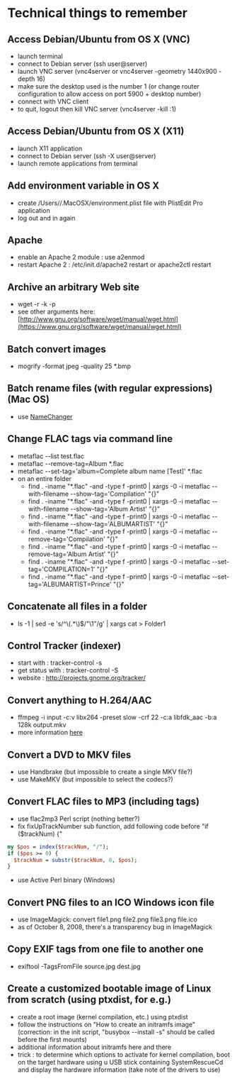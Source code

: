 # Technical things to remember

## Access Debian/Ubuntu from OS X (VNC)

* launch terminal
* connect to Debian server (ssh user@server)
* launch VNC server (vnc4server or vnc4server -geometry 1440x900 -depth 16)
* make sure the desktop used is the number 1 (or change router configuration to allow access on port 5900 + desktop number)
* connect with VNC client
* to quit, logout then kill VNC server (vnc4server -kill :1)

## Access Debian/Ubuntu from OS X (X11)

* launch X11 application
* connect to Debian server (ssh -X user@server)
* launch remote applications from terminal

## Add environment variable in OS X

* create /Users/<user>/.MacOSX/environment.plist file with PlistEdit Pro application
* log out and in again

## Apache

* enable an Apache 2 module : use a2enmod
* restart Apache 2 : /etc/init.d/apache2 restart or apache2ctl restart

## Archive an arbitrary Web site

* wget -r -k -p <url>
* see other arguments here: [http://www.gnu.org/software/wget/manual/wget.html](https://www.gnu.org/software/wget/manual/wget.html)

## Batch convert images

* mogrify -format jpeg -quality 25 *.bmp

## Batch rename files (with regular expressions) (Mac OS)

* use [NameChanger](https://mrrsoftware.com/namechanger/)

## Change FLAC tags via command line

* metaflac --list test.flac
* metaflac --remove-tag=Album *.flac
* metaflac --set-tag='album=Complete album name [Test]' *.flac
* on an entire folder
  * find . -iname "*.flac" -and -type f -print0 | xargs -0 -i metaflac --with-filename --show-tag='Compilation' "{}"
  * find . -iname "*.flac" -and -type f -print0 | xargs -0 -i metaflac --with-filename --show-tag='Album Artist' "{}"
  * find . -iname "*.flac" -and -type f -print0 | xargs -0 -i metaflac --with-filename --show-tag='ALBUMARTIST' "{}"
  * find . -iname "*.flac" -and -type f -print0 | xargs -0 -i metaflac --remove-tag='Compilation' "{}"
  * find . -iname "*.flac" -and -type f -print0 | xargs -0 -i metaflac --remove-tag='Album Artist' "{}"
  * find . -iname "*.flac" -and -type f -print0 | xargs -0 -i metaflac --set-tag='COMPILATION=1' "{}"
  * find . -iname "*.flac" -and -type f -print0 | xargs -0 -i metaflac --set-tag='ALBUMARTIST=Prince' "{}"

## Concatenate all files in a folder

* ls -1 | sed -e 's/^\\(.*\\)$/"\1"/g' | xargs cat > Folder1

## Control Tracker (indexer)

* start with : tracker-control -s
* get status with : tracker-control -S
* website : http://projects.gnome.org/tracker/

## Convert anything to H.264/AAC

* ffmpeg -i input -c:v libx264 -preset slow -crf 22 -c:a libfdk_aac -b:a 128k output.mkv
* more information [here](https://trac.ffmpeg.org/wiki/Encode/H.264)

## Convert a DVD to MKV files

* use Handbrake (but impossible to create a single MKV file?)
* use MakeMKV (but impossible to select the codecs?)

## Convert FLAC files to MP3 (including tags)

* use flac2mp3 Perl script (nothing better?)
* fix fixUpTrackNumber sub function, add following code before "if ($trackNum) {"
```perl
my $pos = index($trackNum, "/");
if ($pos >= 0) {
  $trackNum = substr($trackNum, 0, $pos);
}
```
* use Active Perl binary (Windows)

## Convert PNG files to an ICO Windows icon file

* use ImageMagick: convert file1.png file2.png file3.png file.ico
* as of October 8, 2008, there's a transparency bug in ImageMagick

## Copy EXIF tags from one file to another one

* exiftool -TagsFromFile source.jpg dest.jpg

## Create a customized bootable image of Linux from scratch (using ptxdist, for e.g.)

* create a root image (kernel compilation, etc.) using ptxdist
* follow the instructions on "How to create an initramfs image" (correction: in the init script, "busybox --install -s" should be called before the first mounts)
* additional information about initramfs here and there
* trick : to determine which options to activate for kernel compilation, boot on the target hardware using u USB stick containing SystemRescueCd and display the hardware information (take note of the drivers to use)
